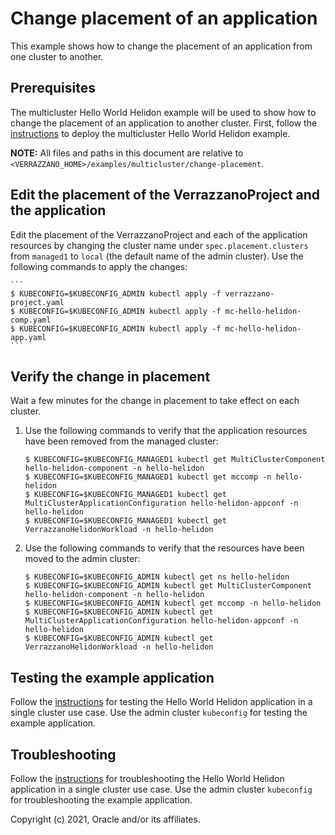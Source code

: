 # Change placement of an application

This example shows how to change the placement of an application from one cluster to another.

## Prerequisites

The multicluster Hello World Helidon example will be used to show how to change the placement of an application to another cluster.  First, follow the [instructions](../hello-helidon/README.md) to deploy the multicluster Hello World Helidon example.  

**NOTE:** All files and paths in this document are relative to
`<VERRAZZANO_HOME>/examples/multicluster/change-placement`.

## Edit the placement of the VerrazzanoProject and the application

Edit the placement of the VerrazzanoProject and each of the application resources by changing the cluster name under `spec.placement.clusters` from `managed1` to `local` (the default name of the admin cluster).  Use the following commands to apply the changes:

    ```
    $ KUBECONFIG=$KUBECONFIG_ADMIN kubectl apply -f verrazzano-project.yaml
    $ KUBECONFIG=$KUBECONFIG_ADMIN kubectl apply -f mc-hello-helidon-comp.yaml
    $ KUBECONFIG=$KUBECONFIG_ADMIN kubectl apply -f mc-hello-helidon-app.yaml
    ```

## Verify the change in placement

Wait a few minutes for the change in placement to take effect on each cluster.

1. Use the following commands to verify that the application resources have been removed from the managed cluster:

    ```
    $ KUBECONFIG=$KUBECONFIG_MANAGED1 kubectl get MultiClusterComponent hello-helidon-component -n hello-helidon
    $ KUBECONFIG=$KUBECONFIG_MANAGED1 kubectl get mccomp -n hello-helidon
    $ KUBECONFIG=$KUBECONFIG_MANAGED1 kubectl get MultiClusterApplicationConfiguration hello-helidon-appconf -n hello-helidon
    $ KUBECONFIG=$KUBECONFIG_MANAGED1 kubectl get VerrazzanoHelidonWorkload -n hello-helidon
    ```

1. Use the following commands to verify that the resources have been moved to the admin cluster:

    ```
    $ KUBECONFIG=$KUBECONFIG_ADMIN kubectl get ns hello-helidon
    $ KUBECONFIG=$KUBECONFIG_ADMIN kubectl get MultiClusterComponent hello-helidon-component -n hello-helidon
    $ KUBECONFIG=$KUBECONFIG_ADMIN kubectl get mccomp -n hello-helidon
    $ KUBECONFIG=$KUBECONFIG_ADMIN kubectl get MultiClusterApplicationConfiguration hello-helidon-appconf -n hello-helidon
    $ KUBECONFIG=$KUBECONFIG_ADMIN kubectl get VerrazzanoHelidonWorkload -n hello-helidon
    ```

## Testing the example application

Follow the [instructions](../../hello-helidon/README.md/#testing-the-example-application) for testing the Hello World Helidon application in a single cluster use case. Use the admin cluster `kubeconfig` for testing the example application.

## Troubleshooting

Follow the [instructions](../../hello-helidon/README.md/#troubleshooting) for troubleshooting the Hello World Helidon application in a single cluster use case. Use the admin cluster `kubeconfig` for troubleshooting the example application.


Copyright (c) 2021, Oracle and/or its affiliates.
